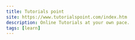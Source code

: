 ```yaml
---
title: Tutorials point
site: https://www.tutorialspoint.com/index.htm
description: Online Tutorials at your own pace.
tags: [learn]
---
```


